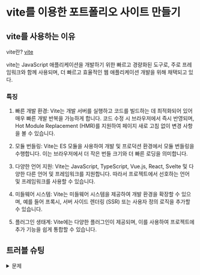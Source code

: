 # vite를 이용한 포트폴리오 사이트 만들기

## vite를 사용하는 이유
vite란? [vite](https://ko.vitejs.dev/guide/)

vite는 JavaScript 애플리케이션을 개발하기 위한 빠르고 경량화된 도구로,
주로 프레임워크와 함께 사용되며, 더 빠르고 효율적인 웹 애플리케이션 개발을 위해 채택되고 있다.

### 특징
1. 빠른 개발 환경: Vite는 개발 서버를 실행하고 코드를 빌드하는 데 최적화되어 있어 매우 빠른 개발 반복을 가능하게 합니다. 코드 수정 시 브라우저에서 즉시 반영되며, Hot Module Replacement (HMR)를 지원하여 페이지 새로 고침 없이 변경 사항을 볼 수 있습니다.

2. 모듈 번들링: Vite는 ES 모듈을 사용하여 개발 및 프로덕션 환경에서 모듈 번들링을 수행합니다. 이는 브라우저에서 더 작은 번들 크기와 더 빠른 로딩을 의미합니다.

3. 다양한 언어 지원: Vite는 JavaScript, TypeScript, Vue.js, React, Svelte 및 다양한 다른 언어 및 프레임워크를 지원합니다. 따라서 프로젝트에서 선호하는 언어 및 프레임워크를 사용할 수 있습니다.

4. 미들웨어 시스템: Vite는 미들웨어 시스템을 제공하여 개발 환경을 확장할 수 있으며, 예를 들어 프록시, 서버 사이드 렌더링 (SSR) 또는 사용자 정의 로직을 추가할 수 있습니다.

5. 플러그인 생태계: Vite에는 다양한 플러그인이 제공되며, 이를 사용하여 프로젝트에 추가 기능을 쉽게 통합할 수 있습니다.

## 트러블 슈팅
<details>
<summary>문제</summary>
내용
</details>

